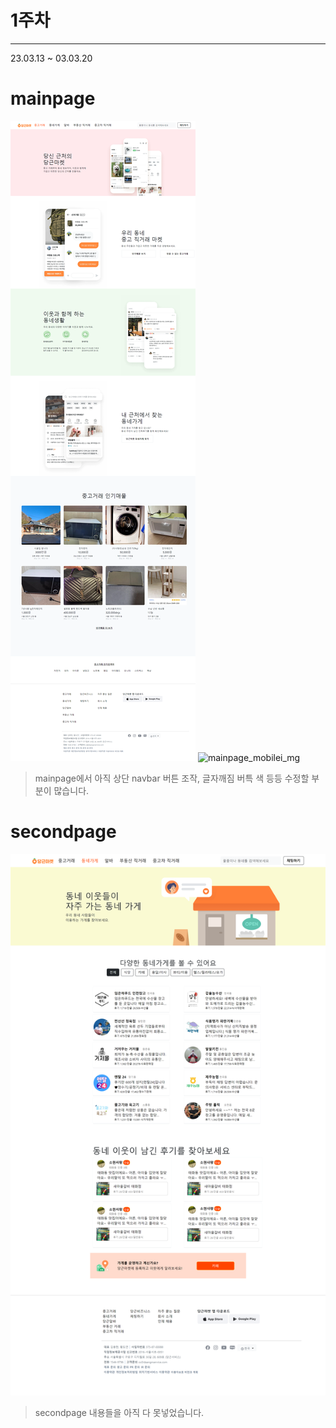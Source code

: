 # 1주차

***
23.03.13 ~ 03.03.20
# mainpage
![mainpage_full_img](../YongJin/screenshot/mainpage_full_img.png)
![mainpage_mobilei_mg](../YongJin/screenshot/mainpage_mobilei_mg.png)
> mainpage에서 아직 상단 navbar 버튼 조작, 글자깨짐 버특 색 등등 수정할 부분이 많습니다.

# secondpage
![secondpage_img](../YongJin/screenshot/secondpage_img.png)
> secondpage 내용들을 아직 다 못넣었습니다.